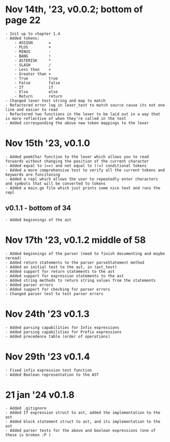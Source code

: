 
# Nov 14th, '23, v0.0.2; bottom of page 22

    - Init up to chapter 1.4
    - Added tokens: 
        - ASSIGN       =
	    - PLUS         +
	    - MINUS        -
	    - BANG         !
	    - ASTERISK     *
	    - SLASH        / 
        - Less than    <
        - Greater than >
        - True         true
        - False        false
        - If           if
        - Else         else 
        - Return       return
    - Changed lexer test string and map to match
    - Refactored error log in lexer_test to match source cause its not one line and easier to read
    - Refactored two functions in the lexer to be laid out in a way that is more reflective of when they're called in the test
    - Added corresponding the above new token mappings to the lexer

# Nov 15th '23, v0.1.0
    - Added peekChar function to the lexer which allows you to read forwards without changing the position of the current character
    - Added equal to (==) and not equal to (!=) conditional tokens
    - Added a more comprehensive test to verify all the current tokens and keywords are funcitoning
    - Added a repl which allows the user to repeatedly enter characters and symbols that will be converted to tokens
    - Added a main.go file which just prints some nice text and runs the repl

## v0.1.1 - bottom of 34
    - Added beginnings of the ast

# Nov 17th '23, v0.1.2 middle of 58
    - Added beginnings of the parser (need to finish documenting and maybe reread)
    - Added return statements to the parser parseStatement method
    - Added an initial test to the ast, in (ast_test)
    - Added support for return statements to the ast
    - Added support for expression statements to the ast
    - Added string methods to return string values from the statements 
    - Added parser errors
    - Added support for checking for parser errors
    - Changed parser test to test parser errors

# Nov 24th '23 v0.1.3

    - Added parsing capabilities for Infix expressions
    - Added parsing capabilities for Prefix expressions
    - Added precedence table (order of operations)

# Nov 29th '23 v0.1.4
    - Fixed infix expression test function
    - Added Boolean representation to the AST

# 21 jan '24 v0.1.8
    - Added .gitignore
    - Added If expression struct to ast, added the implementation to the ast
    - Added block statement struct to ast, and its implementation to the ast
    - Added parser tests for the above and boolean expressions (one of these is broken :P )
